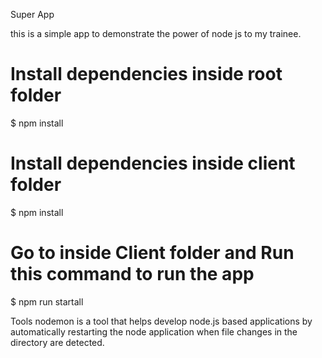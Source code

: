 Super App

this is a simple app to demonstrate the power of node js to my trainee.


# Install dependencies inside root folder
$ npm install

# Install dependencies inside  client folder
$ npm install

# Go to inside Client folder and Run this command to run the app 
$ npm run startall


Tools
nodemon is a tool that helps develop node.js based applications by automatically restarting the node application when file changes in the directory are detected.